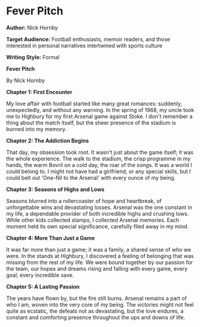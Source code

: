 # Fever Pitch

**Author:** Nick Hornby

**Target Audience:** Football enthusiasts, memoir readers, and those interested in personal narratives intertwined with sports culture

**Writing Style:** Formal

**Fever Pitch**

By Nick Hornby

**Chapter 1: First Encounter**

My love affair with football started like many great romances: suddenly, unexpectedly, and without any warning. In the spring of 1968, my uncle took me to Highbury for my first Arsenal game against Stoke. I don't remember a thing about the match itself, but the sheer presence of the stadium is burned into my memory.

**Chapter 2: The Addiction Begins**

That day, my obsession took root. It wasn't just about the game itself; it was the whole experience. The walk to the stadium, the crisp programme in my hands, the warm Bovril on a cold day, the roar of the songs. It was a world I could belong to. I might not have had a girlfriend, or any special skills, but I could belt out 'One-Nil to the Arsenal' with every ounce of my being.

**Chapter 3: Seasons of Highs and Lows**

Seasons blurred into a rollercoaster of hope and heartbreak, of unforgettable wins and devastating losses. Arsenal was the one constant in my life, a dependable provider of both incredible highs and crushing lows. While other kids collected stamps, I collected Arsenal memories. Each moment held its own special significance, carefully filed away in my mind.

**Chapter 4: More Than Just a Game**

It was far more than just a game; it was a family, a shared sense of who we were. In the stands at Highbury, I discovered a feeling of belonging that was missing from the rest of my life. We were bound together by our passion for the team, our hopes and dreams rising and falling with every game, every goal, every incredible save.

**Chapter 5: A Lasting Passion**

The years have flown by, but the fire still burns. Arsenal remains a part of who I am, woven into the very core of my being. The victories might not feel quite as ecstatic, the defeats not as devastating, but the love endures, a constant and comforting presence throughout the ups and downs of life.